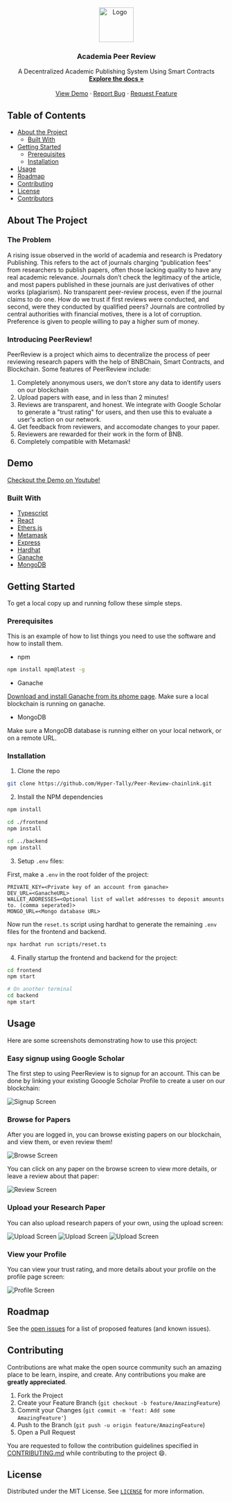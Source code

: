 <!-- PROJECT LOGO -->
<br />
<p align="center">
  <a href="https://github.com/Hyper-Tally/Peer-Review-chainlink">
    <img src="./frontend/src/assets/logo.png" alt="Logo" width="80">
  </a>

  <h3 align="center"><b>Academia Peer Review</b></h3>

  <p align="center">
    A Decentralized Academic Publishing System Using Smart Contracts
    <br />
    <a href="https://github.com/Hyper-Tally/Peer-Review-chainlink"><strong>Explore the docs »</strong></a>
    <br />
    <br />
    <a href="https://github.com/Hyper-Tally/Peer-Review-chainlink">View Demo</a>
    ·
    <a href="https://github.com/Hyper-Tally/Peer-Review-chainlink/issues">Report Bug</a>
    ·
    <a href="https://github.com/Hyper-Tally/Peer-Review-chainlink/issues">Request Feature</a>
  </p>
</p>



<!-- TABLE OF CONTENTS -->
## Table of Contents

* [About the Project](#about-the-project)
  * [Built With](#built-with)
* [Getting Started](#getting-started)
  * [Prerequisites](#prerequisites)
  * [Installation](#installation)
* [Usage](#usage)
* [Roadmap](#roadmap)
* [Contributing](#contributing)
* [License](#license)
* [Contributors](#contributors-)



<!-- ABOUT THE PROJECT -->
## About The Project

### The Problem

A rising issue observed in the world of academia and research is Predatory Publishing. This refers to the act of journals charging “publication fees” from researchers to publish papers, often those lacking quality to have any real academic relevance. Journals don’t check the legitimacy of the article, and most papers published in these journals are just derivatives of other works (plagiarism).
No transparent peer-review process, even if the journal claims to do one. How do we trust if first reviews were conducted, and second, were they conducted by qualified peers? Journals are controlled by central authorities with financial motives, there is a lot of corruption. Preference is given to people willing to pay a higher sum of money.

### Introducing PeerReview!
PeerReview is a project which aims to decentralize the process of peer reviewing research papers with the help of BNBChain, Smart Contracts, and Blockchain. Some features of PeerReview include:

1. Completely anonymous users, we don't store any data to identify users on our blockchain
2. Upload papers with ease, and in less than 2 minutes!
3. Reviews are transparent, and honest. We integrate with Google Scholar to generate a "trust rating" for users, and then use this to evaluate a user's action on our network.
4. Get feedback from reviewers, and accomodate changes to your paper.
5. Reviewers are rewarded for their work in the form of BNB.
6. Completely compatible with Metamask!

## Demo
[Checkout the Demo on Youtube!](https://www.youtube.com/watch?v=qx_ap_xu-Ic)


### Built With

* [Typescript](https://www.typescriptlang.org/)
* [React](https://reactjs.org/)
* [Ethers.js](https://docs.ethers.io/v5/)
* [Metamask](https://metamask.io/)
* [Express](https://expressjs.com/)
* [Hardhat](https://hardhat.org/)
* [Ganache](https://trufflesuite.com/ganache/)
* [MongoDB](https://www.mongodb.com/)



<!-- GETTING STARTED -->
## Getting Started

To get a local copy up and running follow these simple steps.

### Prerequisites

This is an example of how to list things you need to use the software and how to install them.
* npm
```sh
npm install npm@latest -g
```
* Ganache

[Download and install Ganache from its phome page](https://trufflesuite.com/ganache/). Make sure
a local blockchain is running on ganache.

* MongoDB

Make sure a MongoDB database is running either on your local network, or on a remote URL.

### Installation
 
1. Clone the repo
```sh
git clone https://github.com/Hyper-Tally/Peer-Review-chainlink.git
```
2. Install the NPM dependencies
```sh
npm install

cd ./frontend
npm install

cd ../backend
npm install
```
3. Setup `.env` files:

First, make a `.env` in the root folder of the project:
```
PRIVATE_KEY=<Private key of an account from ganache>
DEV_URL=<GanacheURL>
WALLET_ADDRESSES=<Optional list of wallet addresses to deposit amounts to. (comma seperated)>
MONGO_URL=<Mongo database URL>
```

Now run the `reset.ts` script using hardhat to generate the remaining `.env` files for the frontend and backend.

```sh
npx hardhat run scripts/reset.ts
```

4. Finally startup the frontend and backend for the project:
```sh
cd frontend
npm start

# On another terminal
cd backend
npm start
```


<!-- USAGE EXAMPLES -->
## Usage
Here are some screenshots demonstrating how to use this project:

### Easy signup using Google Scholar
The first step to using PeerReview is to signup for an account. This can be done by linking your existing Gooogle Scholar Profile to create a user on our blockchain:

![Signup Screen](./docs/signup.png)

### Browse for Papers
After you are logged in, you can browse existing papers on our blockchain, and view them, or even review them!

![Browse Screen](./docs/browse.png)

You can click on any paper on the browse screen to view more details, or leave a review about that paper:

![Review Screen](./docs/review.png)

### Upload your Research Paper

You can also upload research papers of your own, using the upload screen:

![Upload Screen](./docs/upload1.png)
![Upload Screen](./docs/upload2.png)
![Upload Screen](./docs/upload3.png)

### View your Profile

You can view your trust rating, and more details about your profile on the profile page screen:

![Profile Screen](./docs/profile.png)



<!-- ROADMAP -->
## Roadmap

See the [open issues](https://github.com/Hyper-Tally/Peer-Review-chainlink/issues) for a list of proposed features (and known issues).



<!-- CONTRIBUTING -->
## Contributing

Contributions are what make the open source community such an amazing place to be learn, inspire, and create. Any contributions you make are **greatly appreciated**.

1. Fork the Project
2. Create your Feature Branch (`git checkout -b feature/AmazingFeature`)
3. Commit your Changes (`git commit -m 'feat: Add some AmazingFeature'`)
4. Push to the Branch (`git push -u origin feature/AmazingFeature`)
5. Open a Pull Request

You are requested to follow the contribution guidelines specified in [CONTRIBUTING.md](./CONTRIBUTING.md) while contributing to the project :smile:.

<!-- LICENSE -->
## License

Distributed under the MIT License. See [`LICENSE`](./LICENSE) for more information.



